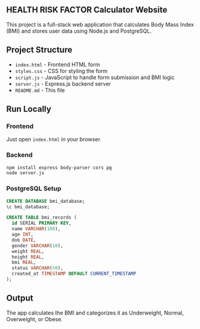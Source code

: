 ## HEALTH RISK FACTOR Calculator Website

This project is a full-stack web application that calculates Body Mass Index (BMI) and stores user data using Node.js and PostgreSQL.

## Project Structure

- `index.html` - Frontend HTML form
- `styles.css` - CSS for styling the form
- `script.js` - JavaScript to handle form submission and BMI logic
- `server.js` - Express.js backend server
- `README.md` - This file

## Run Locally

### Frontend
Just open `index.html` in your browser.

### Backend
```bash
npm install express body-parser cors pg
node server.js
```

### PostgreSQL Setup
```sql
CREATE DATABASE bmi_database;
\c bmi_database;

CREATE TABLE bmi_records (
  id SERIAL PRIMARY KEY,
  name VARCHAR(100),
  age INT,
  dob DATE,
  gender VARCHAR(10),
  weight REAL,
  height REAL,
  bmi REAL,
  status VARCHAR(50),
  created_at TIMESTAMP DEFAULT CURRENT_TIMESTAMP
);
```

##  Output
The app calculates the BMI and categorizes it as Underweight, Normal, Overweight, or Obese.
